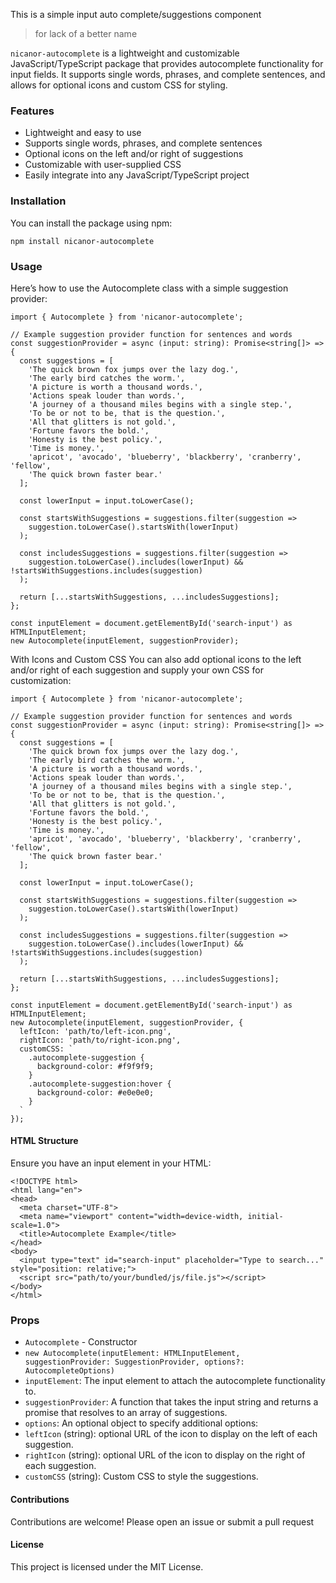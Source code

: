 This is a simple input auto complete/suggestions component

> for lack of a better name

`nicanor-autocomplete` is a lightweight and customizable JavaScript/TypeScript package that provides autocomplete functionality for input fields. It supports single words, phrases, and complete sentences, and allows for optional icons and custom CSS for styling.

### Features
- Lightweight and easy to use
- Supports single words, phrases, and complete sentences
- Optional icons on the left and/or right of suggestions
- Customizable with user-supplied CSS
- Easily integrate into any JavaScript/TypeScript project

### Installation
You can install the package using npm:
```
npm install nicanor-autocomplete
```

### Usage
Here’s how to use the Autocomplete class with a simple suggestion provider:

``` Js
import { Autocomplete } from 'nicanor-autocomplete';

// Example suggestion provider function for sentences and words
const suggestionProvider = async (input: string): Promise<string[]> => {
  const suggestions = [
    'The quick brown fox jumps over the lazy dog.',
    'The early bird catches the worm.',
    'A picture is worth a thousand words.',
    'Actions speak louder than words.',
    'A journey of a thousand miles begins with a single step.',
    'To be or not to be, that is the question.',
    'All that glitters is not gold.',
    'Fortune favors the bold.',
    'Honesty is the best policy.',
    'Time is money.',
    'apricot', 'avocado', 'blueberry', 'blackberry', 'cranberry', 'fellow',
    'The quick brown faster bear.'
  ];

  const lowerInput = input.toLowerCase();

  const startsWithSuggestions = suggestions.filter(suggestion =>
    suggestion.toLowerCase().startsWith(lowerInput)
  );

  const includesSuggestions = suggestions.filter(suggestion =>
    suggestion.toLowerCase().includes(lowerInput) && !startsWithSuggestions.includes(suggestion)
  );

  return [...startsWithSuggestions, ...includesSuggestions];
};

const inputElement = document.getElementById('search-input') as HTMLInputElement;
new Autocomplete(inputElement, suggestionProvider);
```

With Icons and Custom CSS
You can also add optional icons to the left and/or right of each suggestion and supply your own CSS for customization:

``` Js
import { Autocomplete } from 'nicanor-autocomplete';

// Example suggestion provider function for sentences and words
const suggestionProvider = async (input: string): Promise<string[]> => {
  const suggestions = [
    'The quick brown fox jumps over the lazy dog.',
    'The early bird catches the worm.',
    'A picture is worth a thousand words.',
    'Actions speak louder than words.',
    'A journey of a thousand miles begins with a single step.',
    'To be or not to be, that is the question.',
    'All that glitters is not gold.',
    'Fortune favors the bold.',
    'Honesty is the best policy.',
    'Time is money.',
    'apricot', 'avocado', 'blueberry', 'blackberry', 'cranberry', 'fellow',
    'The quick brown faster bear.'
  ];

  const lowerInput = input.toLowerCase();

  const startsWithSuggestions = suggestions.filter(suggestion =>
    suggestion.toLowerCase().startsWith(lowerInput)
  );

  const includesSuggestions = suggestions.filter(suggestion =>
    suggestion.toLowerCase().includes(lowerInput) && !startsWithSuggestions.includes(suggestion)
  );

  return [...startsWithSuggestions, ...includesSuggestions];
};

const inputElement = document.getElementById('search-input') as HTMLInputElement;
new Autocomplete(inputElement, suggestionProvider, {
  leftIcon: 'path/to/left-icon.png',
  rightIcon: 'path/to/right-icon.png',
  customCSS: `
    .autocomplete-suggestion {
      background-color: #f9f9f9;
    }
    .autocomplete-suggestion:hover {
      background-color: #e0e0e0;
    }
  `
});
```

#### HTML Structure
Ensure you have an input element in your HTML:

``` Js
<!DOCTYPE html>
<html lang="en">
<head>
  <meta charset="UTF-8">
  <meta name="viewport" content="width=device-width, initial-scale=1.0">
  <title>Autocomplete Example</title>
</head>
<body>
  <input type="text" id="search-input" placeholder="Type to search..." style="position: relative;">
  <script src="path/to/your/bundled/js/file.js"></script>
</body>
</html>
```

### Props
- `Autocomplete` - Constructor
- `new Autocomplete(inputElement: HTMLInputElement, suggestionProvider: SuggestionProvider, options?: AutocompleteOptions)`
- `inputElement`: The input element to attach the autocomplete functionality to.
- `suggestionProvider`: A function that takes the input string and returns a promise that resolves to an array of suggestions.
- `options`: An optional object to specify additional options:
- `leftIcon` (string): optional URL of the icon to display on the left of each suggestion.
- `rightIcon` (string): optional URL of the icon to display on the right of each suggestion.
- `customCSS` (string): Custom CSS to style the suggestions.

#### Contributions
Contributions are welcome! Please open an issue or submit a pull request

#### License
This project is licensed under the MIT License.
